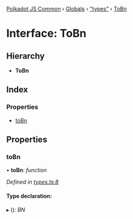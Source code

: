 [Polkadot JS Common](../README.md) › [Globals](../globals.md) › ["types"](../modules/_types_.md) › [ToBn](_types_.tobn.md)

# Interface: ToBn

## Hierarchy

* **ToBn**

## Index

### Properties

* [toBn](_types_.tobn.md#tobn)

## Properties

###  toBn

• **toBn**: *function*

*Defined in [types.ts:8](https://github.com/polkadot-js/common/blob/f86fcc60/packages/util/src/types.ts#L8)*

#### Type declaration:

▸ (): *BN*
